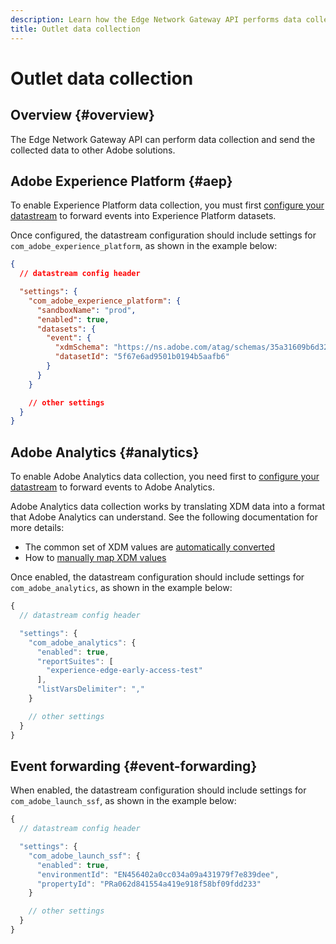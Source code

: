 ```yaml
---
description: Learn how the Edge Network Gateway API performs data collection in conjuction with other Adobe solutions
title: Outlet data collection
---
```


# Outlet data collection

## Overview {#overview}

The Edge Network Gateway API can perform data collection and send the collected data to other Adobe solutions.

## Adobe Experience Platform {#aep}

To enable Experience Platform data collection, you must first [configure your datastream](../fundamentals/datastreams.md) to forward events into Experience Platform datasets.

Once configured, the datastream configuration should include settings for `com_adobe_experience_platform`, as shown in the example below:


```json
{
  // datastream config header

  "settings": {
    "com_adobe_experience_platform": {
      "sandboxName": "prod",
      "enabled": true,
      "datasets": {
        "event": {
          "xdmSchema": "https://ns.adobe.com/atag/schemas/35a31609b6d3242736751df469ade031",
          "datasetId": "5f67e6ad9501b0194b5aafb6"
        }
      }
    }

    // other settings
  }
}
```

## Adobe Analytics {#analytics}

To enable Adobe Analytics data collection, you need first
to [configure your datastream](../data-collection/adobe-analytics/analytics-overview.md) to forward events to Adobe Analytics.

Adobe Analytics data collection works by translating XDM data into a format that Adobe Analytics can understand. See the following documentation for more details:

* The common set of XDM values are [automatically converted](../data-collection/adobe-analytics/automatically-mapped-vars.md)
* How to [manually map XDM values](../data-collection/adobe-analytics/manually-mapping-variables.md)

Once enabled, the datastream configuration should include settings for `com_adobe_analytics`, as shown in the example below:

```javascript
{
  // datastream config header

  "settings": {
    "com_adobe_analytics": {
      "enabled": true,
      "reportSuites": [
        "experience-edge-early-access-test"
      ],
      "listVarsDelimiter": ","
    }

    // other settings
  }
}
```

## Event forwarding {#event-forwarding}

When enabled, the datastream configuration should include settings for `com_adobe_launch_ssf`, as shown in the example below:

```javascript
{
  // datastream config header

  "settings": {
    "com_adobe_launch_ssf": {
      "enabled": true,
      "environmentId": "EN456402a0cc034a09a431979f7e839dee",
      "propertyId": "PRa062d841554a419e918f58bf09fdd233"
    }

    // other settings
  }
}
```